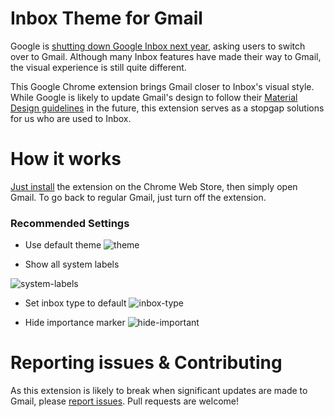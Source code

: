 # Inbox Theme for Gmail
Google is [shutting down Google Inbox next year](https://www.blog.google/products/gmail/inbox-signing-find-your-favorite-features-new-gmail/), asking users to switch over to Gmail. Although many Inbox features have made their way to Gmail, the visual experience is still quite different. 

This Google Chrome extension brings Gmail closer to Inbox's visual style. While Google is likely to update Gmail's design to follow their [Material Design guidelines](https://material.io/) in the future, this extension serves as a stopgap solutions for us who are used to Inbox.

# How it works
[Just install](https://chrome.google.com/webstore/detail/albppgldjlaflgenhggocpigdgdmgpee/) the extension on the Chrome Web Store, then simply open Gmail. To go back to regular Gmail, just turn off the extension.

### Recommended Settings

- Use default theme
![theme](https://user-images.githubusercontent.com/579145/54892082-14843300-4eeb-11e9-87e7-3aaf7480d1f0.png)

- Show all system labels

![system-labels](https://user-images.githubusercontent.com/579145/54892033-de46b380-4eea-11e9-821c-31ce107acd11.png)

- Set inbox type to default
![inbox-type](https://user-images.githubusercontent.com/579145/54892134-4c8b7600-4eeb-11e9-9df7-fe200abc96c8.png)

- Hide importance marker
![hide-important](https://user-images.githubusercontent.com/538925/55816835-141d9780-5aa8-11e9-944f-39c2b9d00958.png)

# Reporting issues & Contributing
As this extension is likely to break when significant updates are made to Gmail, please [report issues](https://github.com/kallepersson/inboxtheme/issues). Pull requests are welcome!

